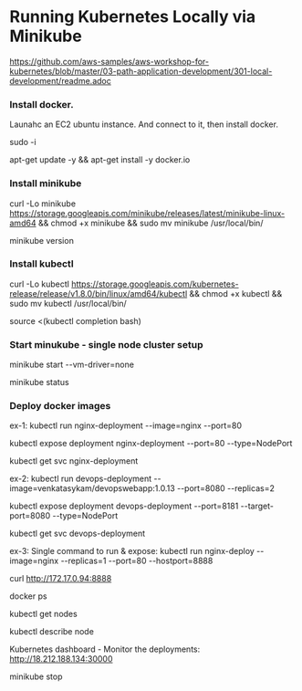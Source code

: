 # Running Kubernetes Locally via Minikube


https://github.com/aws-samples/aws-workshop-for-kubernetes/blob/master/03-path-application-development/301-local-development/readme.adoc

### Install docker.

Launahc an EC2 ubuntu instance. And connect to it, then install docker.

sudo -i

apt-get update -y &&  apt-get install -y docker.io

### Install minikube

curl -Lo minikube https://storage.googleapis.com/minikube/releases/latest/minikube-linux-amd64 && chmod +x minikube && sudo mv minikube /usr/local/bin/

minikube version

### Install kubectl

curl -Lo kubectl https://storage.googleapis.com/kubernetes-release/release/v1.8.0/bin/linux/amd64/kubectl && chmod +x kubectl && sudo mv kubectl /usr/local/bin/

source <(kubectl completion bash)

### Start minukube - single node cluster setup

minikube start --vm-driver=none

minikube status

### Deploy docker images

ex-1:
kubectl run nginx-deployment --image=nginx --port=80

kubectl expose deployment nginx-deployment --port=80 --type=NodePort

kubectl get svc nginx-deployment

ex-2:
kubectl run devops-deployment --image=venkatasykam/devopswebapp:1.0.13 --port=8080 --replicas=2

kubectl expose deployment devops-deployment --port=8181 --target-port=8080 --type=NodePort

kubectl get svc devops-deployment

ex-3:
Single command to run & expose: kubectl run nginx-deploy --image=nginx --replicas=1 --port=80 --hostport=8888

curl http://172.17.0.94:8888


docker ps

kubectl get nodes

kubectl describe node <node-name>

Kubernetes dashboard - Monitor the deployments: http://18.212.188.134:30000

minikube stop


